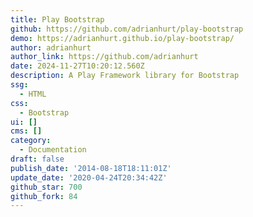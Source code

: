```yaml
---
title: Play Bootstrap
github: https://github.com/adrianhurt/play-bootstrap
demo: https://adrianhurt.github.io/play-bootstrap/
author: adrianhurt
author_link: https://github.com/adrianhurt
date: 2024-11-27T10:20:12.560Z
description: A Play Framework library for Bootstrap
ssg:
  - HTML
css:
  - Bootstrap
ui: []
cms: []
category:
  - Documentation
draft: false
publish_date: '2014-08-18T18:11:01Z'
update_date: '2020-04-24T20:34:42Z'
github_star: 700
github_fork: 84
---
```

